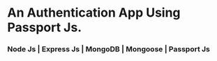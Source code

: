 # An Authentication App Using Passport Js.
### Node Js | Express Js | MongoDB | Mongoose | Passport Js